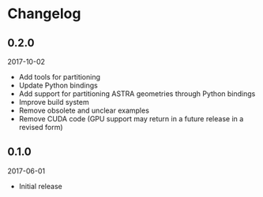 # Changelog

## 0.2.0

2017-10-02

- Add tools for partitioning
- Update Python bindings
- Add support for partitioning ASTRA geometries through Python bindings
- Improve build system
- Remove obsolete and unclear examples
- Remove CUDA code (GPU support may return in a future release in a revised form)

## 0.1.0

2017-06-01

- Initial release
